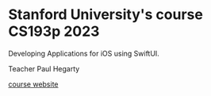 # Stanford University's course CS193p 2023

Developing Applications for iOS using SwiftUI.

Teacher Paul Hegarty

[course website](https://cs193p.sites.stanford.edu/2023)
